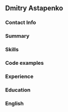 ## Dmitry Astapenko ##

### Contact Info ###

### Summary ###

### Skills ###

### Code examples ###

### Experience ###

### Education ###

### English ###